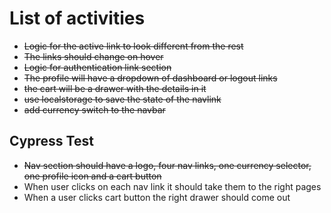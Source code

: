 # List of activities

- ~~Logic for the active link to look different from the rest~~
- ~~The links should change on hover~~
- ~~Logic for authentication link section~~
- ~~The profile will have a dropdown of dashboard or logout links~~
- ~~the cart will be a drawer with the details in it~~
- ~~use localstorage to save the state of the navlink~~
- ~~add currency switch to the navbar~~

## Cypress Test

- ~~Nav section should have a logo, four nav links, one currency selector, one profile icon and a cart button~~
- When user clicks on each nav link it should take them to the right pages
- When a user clicks cart button the right drawer should come out
